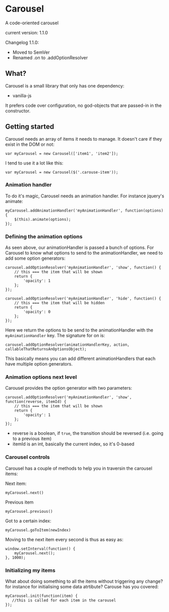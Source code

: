 # Carousel
A code-oriented carousel

current version: 1.1.0

Changelog 1.1.0:
 * Moved to SemVer
 * Renamed .on to .addOptionResolver

## What?
Carousel is a small library that only has one dependency:

* vanilla-js

It prefers code over configuration, no god-objects that are passed-in in the constructor.

## Getting started

Carousel needs an array of items it needs to manage. It doesn't care if they exist in the DOM or not:

```
var myCarousel = new Carousel(['item1', 'item2']);
```

I tend to use it a lot like this:

```
var myCarousel = new Carousel($('.carouse-item'));
```

### Animation handler
To do it's magic, Carousel needs an animation handler. For instance jquery's animate:

```
myCarousel.addAnimationHandler('myAnimationHandler', function(options) {
    $(this).animate(options);
});
```

### Defining the animation options
As seen above, our animationHandler is passed a bunch of options.
For Carousel to know what options to send to the animationHandler, we need to add some option generators:

```
carousel.addOptionResolver('myAnimationHandler', 'show', function() {
    // this === the item that will be shown
    return {
        'opacity': 1
    };
});

carousel.addOptionResolver('myAnimationHandler', 'hide', function() {
    // this === the item that will be hidden
    return {
        'opacity': 0
    };
});
```

Here we return the options to be send to the animationHandler with the `myAnimationHandler` key. The signature for on is:
```
carousel.addOptionResolver(animationHandlerKey, action, callableThatReturnsAnOptionsObject);
```

This basically means you can add different animationHandlers that each have multiple option generators.

### Animation options next level
Carousel provides the option generator with two parameters:

```
carousel.addOptionResolver('myAnimationHandler', 'show', function(reverse, itemId) {
    // this === the item that will be shown
    return {
        'opacity': 1
    };
});
```

* reverse is a boolean, if `true`, the transition should be reversed (i.e. going to a previous item)
* itemId is an int, basically the current index, so it's 0-based

### Carousel controls
Carousel has a couple of methods to help you in traversin the carousel items:

Next item:
```
myCarousel.next()
```

Previous item
```
myCarousel.previous()
```

Got to a certain index:
```
myCarousel.goToItem(newIndex)
```

Moving to the next item every second is thus as easy as:
```
window.setInterval(function() {
    myCarousel.next();
}, 1000);
```

### Initializing my items
What about doing something to all the items without triggering any change?
for instance for initialising some data atrtibute? Carouse has you covered:
```
myCarousel.init(function(item) {
   //this is called for each item in the carousel
});
```
